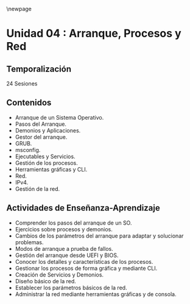 \newpage 
# Unidad 04 : Arranque, Procesos y Red

## Temporalización

24 Sesiones

## Contenidos

* Arranque de un Sistema Operativo.
* Pasos del Arranque.
* Demonios y Aplicaciones.
* Gestor del arranque.
* GRUB.
* msconfig.
* Ejecutables y Servicios.
* Gestión de los procesos.
* Herramientas gráficas y CLI.
* Red.
* IPv4.
* Gestión de la red.


## Actividades de Enseñanza-Aprendizaje

* Comprender los pasos del arranque de un SO.
* Ejercicios sobre procesos y demonios.
* Cambios de los parámetros del arranque para adaptar y solucionar problemas.
* Modos de arranque a prueba de fallos.
* Gestión del arranque desde UEFI y BIOS.
* Conocer los detalles y características de los procesos.
* Gestionar los procesos de forma gráfica y mediante CLI.
* Creación de Servicios y Demonios.
* Diseño básico de la red.
* Establecer los parámetros básicos de la red.
* Administrar la red mediante herramientas gráficas y de consola.
